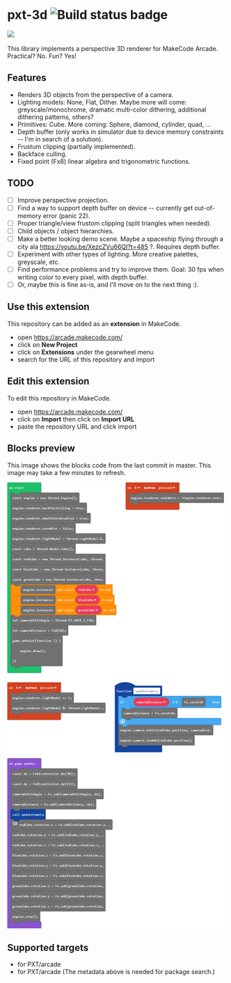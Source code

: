 # pxt-3d ![Build status badge](https://github.com/eanders-ms/pxt-3d/workflows/MakeCode/badge.svg)


![](./media/demo.gif)

This library implements a perspective 3D renderer for MakeCode Arcade. Practical? No. Fun? Yes!

## Features

- Renders 3D objects from the perspective of a camera.
- Lighting models: None, Flat, Dither. Maybe more will come: greyscale/monochrome, dramatic multi-color dithering, additional dithering patterns, others?
- Primitives: Cube. More coming: Sphere, diamond, cylinder, quad, ...
- Depth buffer (only works in simulator due to device memory constraints -- I'm in search of a solution).
- Frustum clipping (partially implemented).
- Backface culling.
- Fixed point (Fx8) linear algebra and trigonometric functions.

## TODO

- [ ] Improve perspective projection.
- [ ] Find a way to support depth buffer on device -- currently get out-of-memory error (panic 22).
- [ ] Proper triangle/view frustom clipping (split triangles when needed).
- [ ] Child objects / object hierarchies.
- [ ] Make a better looking demo scene. Maybe a spaceship flying through a city ala https://youtu.be/XezcZVu66QI?t=485 ?. Requires depth buffer.
- [ ] Experiment with other types of lighting. More creative palettes, greyscale, etc.
- [ ] Find performance problems and try to improve them. Goal: 30 fps when writing color to every pixel, with depth buffer.
- [ ] Or, maybe this is fine as-is, and I'll move on to the next thing :).

## Use this extension

This repository can be added as an **extension** in MakeCode.

* open https://arcade.makecode.com/
* click on **New Project**
* click on **Extensions** under the gearwheel menu
* search for the URL of this repository and import

## Edit this extension

To edit this repository in MakeCode.

* open https://arcade.makecode.com/
* click on **Import** then click on **Import URL**
* paste the repository URL and click import

## Blocks preview

This image shows the blocks code from the last commit in master.
This image may take a few minutes to refresh.

![A rendered view of the blocks](https://github.com/eanders-ms/pxt-3d/raw/master/.makecode/blocks.png)

## Supported targets

* for PXT/arcade
* for PXT/arcade
(The metadata above is needed for package search.)

